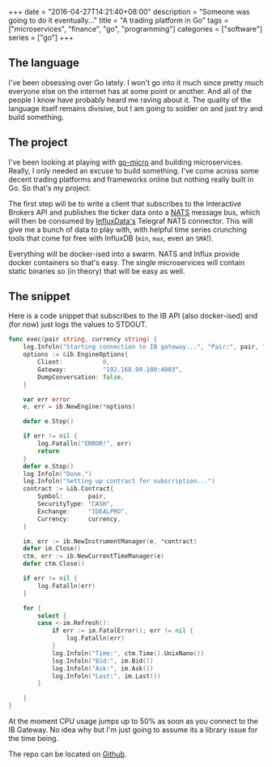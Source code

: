 +++
date = "2016-04-27T14:21:40+08:00"
description = "Someone was going to do it eventually..."
title = "A trading platform in Go"
tags = ["microservices", "finance", "go", "programming"]
categories = ["software"]
series = ["go"]
+++

## The language

I've been obsessing over Go lately. I won't go into it much since pretty much everyone else on the internet has at some point or another. And all of the people I know have probably heard me raving about it. The quality of the language itself remains divisive, but I am going to soldier on and just try and build something.

## The project

I've been looking at playing with [go-micro](https://github.com/micro/go-micro) and building microservices. Really, I only needed an excuse to build something. I've come across some decent trading platforms and frameworks online but nothing really built in Go. So that's my project.

The first step will be to write a client that subscribes to the Interactive Brokers API and publishes the ticker data onto a [NATS](http://nats.io/) message bus, which will then be consumed by [InfluxData's](https://influxdata.com/) Telegraf NATS connector. This will give me a bunch of data to play with, with helpful time series crunching tools that come for free with InfluxDB (`min`, `max`, even an `SMA`!).

Everything will be docker-ised into a swarm. NATS and Influx provide docker containers so that's easy. The single microservices will contain static binaries so (in theory) that will be easy as well.

## The snippet

Here is a code snippet that subscribes to the IB API (also docker-ised) and (for now) just logs the values to STDOUT.

```go
func exec(pair string, currency string) {
	log.Infoln("Starting connection to IB gateway...", "Pair:", pair, ", Currency:", currency)
	options := &ib.EngineOptions{
		Client:           0,
		Gateway:          "192.168.99.100:4003",
		DumpConversation: false,
	}

	var err error
	e, err = ib.NewEngine(*options)

	defer e.Stop()

	if err != nil {
		log.Fatalln("ERROR!", err)
		return
	}
	defer e.Stop()
	log.Infoln("Done.")
	log.Infoln("Setting up contract for subscription...")
	contract := &ib.Contract{
		Symbol:       pair,
		SecurityType: "CASH",
		Exchange:     "IDEALPRO",
		Currency:     currency,
	}

	im, err := ib.NewInstrumentManager(e, *contract)
	defer im.Close()
	ctm, err := ib.NewCurrentTimeManager(e)
	defer ctm.Close()

	if err != nil {
		log.Fatalln(err)
	}

	for {
		select {
		case <-im.Refresh():
			if err := im.FatalError(); err != nil {
				log.Fatalln(err)
			}
			log.Infoln("Time:", ctm.Time().UnixNano())
			log.Infoln("Bid:", im.Bid())
			log.Infoln("Ask:", im.Ask())
			log.Infoln("Last:", im.Last())
		}

	}
}
```

At the moment CPU usage jumps up to 50% as soon as you connect to the IB Gateway. No idea why but I'm just going to assume its a library issue for the time being.

The repo can be located on [Github](https://github.com/nii236/nii-finance).
